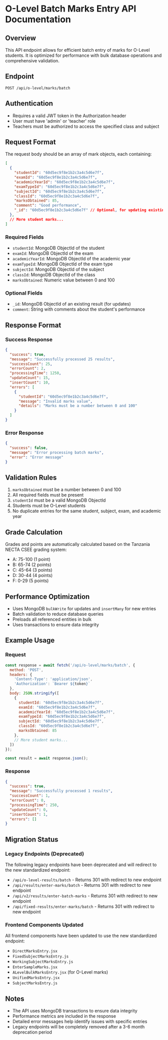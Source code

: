 # O-Level Batch Marks Entry API Documentation

## Overview

This API endpoint allows for efficient batch entry of marks for O-Level students. It is optimized for performance with bulk database operations and comprehensive validation.

## Endpoint

```http
POST /api/o-level/marks/batch
```

## Authentication

- Requires a valid JWT token in the Authorization header
- User must have 'admin' or 'teacher' role
- Teachers must be authorized to access the specified class and subject

## Request Format

The request body should be an array of mark objects, each containing:

```json
[
  {
    "studentId": "60d5ec9f8e1b2c3a4c5d6e7f",
    "examId": "60d5ec9f8e1b2c3a4c5d6e7f",
    "academicYearId": "60d5ec9f8e1b2c3a4c5d6e7f",
    "examTypeId": "60d5ec9f8e1b2c3a4c5d6e7f",
    "subjectId": "60d5ec9f8e1b2c3a4c5d6e7f",
    "classId": "60d5ec9f8e1b2c3a4c5d6e7f",
    "marksObtained": 85,
    "comment": "Good performance",
    "_id": "60d5ec9f8e1b2c3a4c5d6e7f" // Optional, for updating existing results
  },
  // More student marks...
]
```

### Required Fields

- `studentId`: MongoDB ObjectId of the student
- `examId`: MongoDB ObjectId of the exam
- `academicYearId`: MongoDB ObjectId of the academic year
- `examTypeId`: MongoDB ObjectId of the exam type
- `subjectId`: MongoDB ObjectId of the subject
- `classId`: MongoDB ObjectId of the class
- `marksObtained`: Numeric value between 0 and 100

### Optional Fields

- `_id`: MongoDB ObjectId of an existing result (for updates)
- `comment`: String with comments about the student's performance

## Response Format

### Success Response

```json
{
  "success": true,
  "message": "Successfully processed 25 results",
  "successCount": 25,
  "errorCount": 2,
  "processingTime": 1250,
  "updateCount": 15,
  "insertCount": 10,
  "errors": [
    {
      "studentId": "60d5ec9f8e1b2c3a4c5d6e7f",
      "message": "Invalid marks value",
      "details": "Marks must be a number between 0 and 100"
    }
  ]
}
```

### Error Response

```json
{
  "success": false,
  "message": "Error processing batch marks",
  "error": "Error message"
}
```

## Validation Rules

1. `marksObtained` must be a number between 0 and 100
2. All required fields must be present
3. `studentId` must be a valid MongoDB ObjectId
4. Students must be O-Level students
5. No duplicate entries for the same student, subject, exam, and academic year

## Grade Calculation

Grades and points are automatically calculated based on the Tanzania NECTA CSEE grading system:

- A: 75-100 (1 point)
- B: 65-74 (2 points)
- C: 45-64 (3 points)
- D: 30-44 (4 points)
- F: 0-29 (5 points)

## Performance Optimization

- Uses MongoDB `bulkWrite` for updates and `insertMany` for new entries
- Batch validation to reduce database queries
- Preloads all referenced entities in bulk
- Uses transactions to ensure data integrity

## Example Usage

### Request

```javascript
const response = await fetch('/api/o-level/marks/batch', {
  method: 'POST',
  headers: {
    'Content-Type': 'application/json',
    'Authorization': `Bearer ${token}`
  },
  body: JSON.stringify([
    {
      studentId: "60d5ec9f8e1b2c3a4c5d6e7f",
      examId: "60d5ec9f8e1b2c3a4c5d6e7f",
      academicYearId: "60d5ec9f8e1b2c3a4c5d6e7f",
      examTypeId: "60d5ec9f8e1b2c3a4c5d6e7f",
      subjectId: "60d5ec9f8e1b2c3a4c5d6e7f",
      classId: "60d5ec9f8e1b2c3a4c5d6e7f",
      marksObtained: 85
    },
    // More student marks...
  ])
});

const result = await response.json();
```

### Response

```json
{
  "success": true,
  "message": "Successfully processed 1 results",
  "successCount": 1,
  "errorCount": 0,
  "processingTime": 250,
  "updateCount": 0,
  "insertCount": 1,
  "errors": []
}
```

## Migration Status

### Legacy Endpoints (Deprecated)

The following legacy endpoints have been deprecated and will redirect to the new standardized endpoint:

- `/api/o-level-results/batch` - Returns 301 with redirect to new endpoint
- `/api/results/enter-marks/batch` - Returns 301 with redirect to new endpoint
- `/api/v2/results/enter-batch-marks` - Returns 301 with redirect to new endpoint
- `/api/fixed-results/enter-marks/batch` - Returns 301 with redirect to new endpoint

### Frontend Components Updated

All frontend components have been updated to use the new standardized endpoint:

- `DirectMarksEntry.jsx`
- `FixedSubjectMarksEntry.js`
- `WorkingSubjectMarksEntry.js`
- `EnterSampleMarks.jsx`
- `ALevelBulkMarksEntry.jsx` (for O-Level marks)
- `UnifiedMarksEntry.jsx`
- `SubjectMarksEntry.js`

## Notes

- The API uses MongoDB transactions to ensure data integrity
- Performance metrics are included in the response
- Detailed error messages help identify issues with specific entries
- Legacy endpoints will be completely removed after a 3-6 month deprecation period
